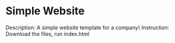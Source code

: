 # Simple Website
Description: A simple website template for a company\\
Instruction: Download the files, run index.html
